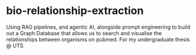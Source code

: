 # bio-relationship-extraction
Using RAG pipelines, and agentic AI, alongside prompt engineering to build out a Graph Database that allows us to search and visualise the relationships between organisms on pubmed. For my undergraduate thesis @ UTS
